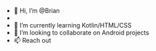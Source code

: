 - 👋 Hi, I’m @Brian
- 
- 🌱 I’m currently learning Kotlin/HTML/CSS 
- 💞️ I’m looking to collaborate on Android projects 
- 📫 Reach out
